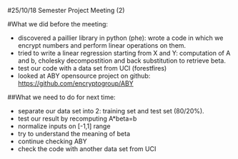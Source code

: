 #25/10/18 Semester Project Meeting (2)

#What we did before the meeting:
- discovered a paillier library in python (phe): wrote a code in which we encrypt numbers and perform linear operations on them.
- tried to write a linear regression starting from X and Y: computation of A and b, cholesky decompostition and back substitution to retrieve beta.
- test our code with a data set from UCI (forestfires)
- looked at ABY opensource project on github: https://github.com/encryptogroup/ABY 

##What we need to do for next time:
- separate our data set into 2: training set and test set (80/20%).
- test our result by recomputing A*beta=b
- normalize inputs on [-1,1] range
- try to understand the meaning of beta
- continue checking ABY
- check the code with another data set from UCI

